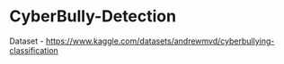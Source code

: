 # CyberBully-Detection
Dataset - https://www.kaggle.com/datasets/andrewmvd/cyberbullying-classification
